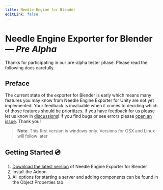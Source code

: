 ```yaml
---
title: Needle Engine for Blender
editLink: false
---
```


# Needle Engine Exporter for Blender — *Pre Alpha*

Thanks for participating in our pre-alpha tester phase. Please read the following docs carefully.   

## Preface

The current state of the exporter for Blender is early which means many features you may know from Needle Engine Exporter for Unity are not yet implemented. Your feedback is invaluable when it comes to deciding which of those features should be prioritizes. If you have feedback for us please let us know in [discussions](https://github.com/needle-tools/needle-engine-for-blender-alpha/discussions)! If you find bugs or see errors please [open an issue](https://github.com/needle-tools/needle-engine-for-blender-alpha/issues). Thank you!

> **Note**: This first version is windows only. Versions for OSX and Linux will follow later

## Getting Started 💿

1) [Download the latest version](https://engine.needle.tools/downloads/blender) of Needle Engine Exporter for Blender
2) Install the Addon
3) All options for starting a server and adding components can be found in the Object Properties tab
